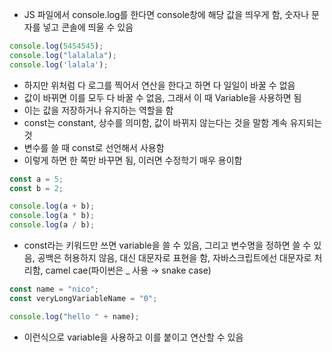 - JS 파일에서 console.log를 한다면 console창에 해당 값을 띄우게 함, 숫자나 문자를 넣고 콘솔에 띄울 수 있음

```jsx
console.log(5454545);
console.log("lalalala");
console.log('lalala');
```

- 하지만 위처럼 다 로그를 찍어서 연산을 한다고 하면 다 일일이 바꿀 수 없음
- 값이 바뀌면 이를 모두 다 바꿀 수 없음, 그래서 이 때 Variable을 사용하면 됨
- 이는 값을 저장하거나 유지하는 역할을 함
- const는 constant, 상수를 의미함, 값이 바뀌지 않는다는 것을 말함 계속 유지되는 것
- 변수를 쓸 때 const로 선언해서 사용함
- 이렇게 하면 한 쪽만 바꾸면 됨, 이러면 수정학기 매우 용이함

```jsx
const a = 5;
const b = 2;

console.log(a + b);
console.log(a * b);
console.log(a / b);
```

- const라는 키워드만 쓰면 variable을 쓸 수 있음, 그리고 변수명을 정하면 쓸 수 있음, 공백은 허용하지 않음, 대신 대문자로 표현을 함, 자바스크립트에선 대문자로 처리함, camel cae(파이썬은 _ 사용 → snake case)

```jsx
const name = "nico";
const veryLongVariableName = "0";

console.log("hello " + name);
```

- 이런식으로 variable을 사용하고 이를 붙이고 연산할 수 있음